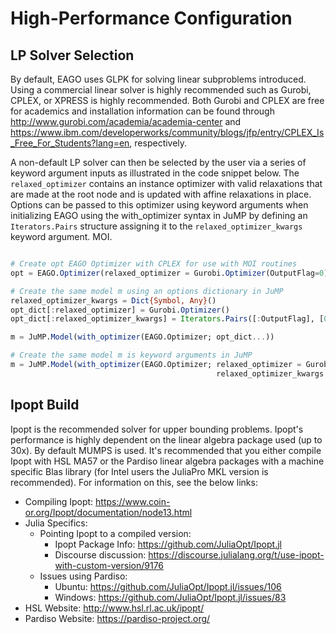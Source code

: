 # High-Performance Configuration

## LP Solver Selection

By default, EAGO uses GLPK for solving linear subproblems introduced. Using a
commercial linear solver is highly recommended such as Gurobi, CPLEX, or XPRESS
is highly recommended. Both Gurobi and CPLEX are free for academics and
installation information can be found through http://www.gurobi.com/academia/academia-center and
https://www.ibm.com/developerworks/community/blogs/jfp/entry/CPLEX_Is_Free_For_Students?lang=en, respectively.  

A non-default LP solver can then be selected by the user via a series of keyword argument inputs as illustrated in the code snippet below. The `relaxed_optimizer` contains an instance optimizer with valid relaxations that are made at the root node and is updated with affine relaxations in place. Options can be passed to this optimizer using keyword arguments when initializing EAGO using the with_optimizer syntax in JuMP by
defining an `Iterators.Pairs` structure assigning it to the `relaxed_optimizer_kwargs` keyword argument.
MOI.

```julia

# Create opt EAGO Optimizer with CPLEX for use with MOI routines
opt = EAGO.Optimizer(relaxed_optimizer = Gurobi.Optimizer(OutputFlag=0))

# Create the same model m using an options dictionary in JuMP
relaxed_optimizer_kwargs = Dict{Symbol, Any}()
opt_dict[:relaxed_optimizer] = Gurobi.Optimizer()
opt_dict[:relaxed_optimizer_kwargs] = Iterators.Pairs([:OutputFlag], [0])

m = JuMP.Model(with_optimizer(EAGO.Optimizer; opt_dict...))

# Create the same model m is keyword arguments in JuMP
m = JuMP.Model(with_optimizer(EAGO.Optimizer; relaxed_optimizer = Gurobi.Optimizer(),
                                              relaxed_optimizer_kwargs = Iterators.Pairs([:OutputFlag], [0])))
```

## Ipopt Build

Ipopt is the recommended solver for upper bounding problems. Ipopt's performance is highly
dependent on the linear algebra package used (up to 30x). By default MUMPS is used.
It's recommended that you either compile Ipopt with HSL MA57 or the Pardiso linear
algebra packages with a machine specific Blas library (for Intel users the JuliaPro
MKL version is recommended). For information on this, see the below links:

- Compiling Ipopt: https://www.coin-or.org/Ipopt/documentation/node13.html
- Julia Specifics:
   - Pointing Ipopt to a compiled version:
      - Ipopt Package Info: https://github.com/JuliaOpt/Ipopt.jl
      - Discourse discussion: https://discourse.julialang.org/t/use-ipopt-with-custom-version/9176
   - Issues using Pardiso:
      - Ubuntu: https://github.com/JuliaOpt/Ipopt.jl/issues/106
      - Windows: https://github.com/JuliaOpt/Ipopt.jl/issues/83
- HSL Website: http://www.hsl.rl.ac.uk/ipopt/
- Pardiso Website: https://pardiso-project.org/

